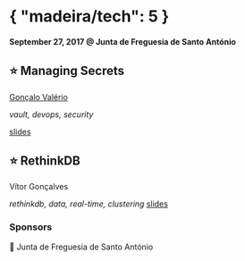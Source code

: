 # { "madeira/tech": 5 }
#### September 27, 2017 @ Junta de Freguesia de Santo António

## ⭐ Managing Secrets
[Gonçalo Valério](https://github.com/dethos)

_vault, devops, security_

[slides](https://static.ovalerio.net/presentations/managing-secrets/)

## ⭐ RethinkDB
Vítor Gonçalves

_rethinkdb, data, real-time, clustering_
[slides](https://docs.google.com/presentation/d/1I-Xpsf4zNSfT52ZQXBy1bNXI_25CqOqsu3qUgmKajOY/)

### Sponsors
🏢 Junta de Freguesia de Santo António

